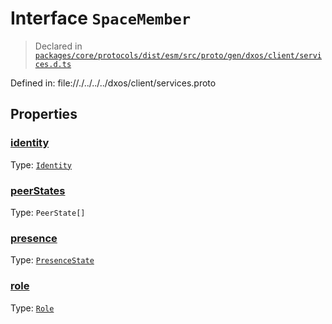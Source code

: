 # Interface `SpaceMember`
> Declared in [`packages/core/protocols/dist/esm/src/proto/gen/dxos/client/services.d.ts`]()

Defined in:
   file://./../../../dxos/client/services.proto
## Properties
### [identity]()
Type: <code>[Identity](/api/@dxos/client/interfaces/Identity)</code>



### [peerStates]()
Type: <code>PeerState[]</code>



### [presence]()
Type: <code>[PresenceState](/api/@dxos/client/enums#PresenceState)</code>



### [role]()
Type: <code>[Role](/api/@dxos/client/enums#Role)</code>



    